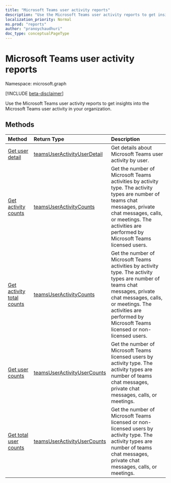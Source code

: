 ```yaml
---
title: "Microsoft Teams user activity reports"
description: "Use the Microsoft Teams user activity reports to get insights into the Microsoft Teams user activity in your organization."
localization_priority: Normal
ms.prod: "reports"
author: "pranoychaudhuri"
doc_type: conceptualPageType
---
```


# Microsoft Teams user activity reports

Namespace: microsoft.graph

[!INCLUDE [beta-disclaimer](../../includes/beta-disclaimer.md)]

Use the Microsoft Teams user activity reports to get insights into the Microsoft Teams user activity in your organization.

## Methods

| Method                                                       | Return Type                                                  | Description                                                  |
| :----------------------------------------------------------- | :----------------------------------------------------------- | :----------------------------------------------------------- |
| [Get user detail](../api/reportroot-getteamsuseractivityuserdetail.md) | [teamsUserActivityUserDetail](../resources/teamsuseractivityuserdetail.md) | Get details about Microsoft Teams user activity by user.     |
| [Get activity counts](../api/reportroot-getteamsuseractivitycounts.md) | [teamsUserActivityCounts](../resources/teamsuseractivitycounts.md) | Get the number of Microsoft Teams activities by activity type. The activity types are number of teams chat messages, private chat messages, calls, or meetings. The activities are performed by Microsoft Teams licensed users. |
| [Get activity total counts](../api/reportroot-getteamsuseractivitytotalcounts.md) | [teamsUserActivityCounts](../resources/teamsuseractivitycounts.md) | Get the number of Microsoft Teams activities by activity type. The activity types are number of teams chat messages, private chat messages, calls, or meetings. The activities are performed by Microsoft Teams licensed or non-licensed users. |
| [Get user counts](../api/reportroot-getteamsuseractivityusercounts.md) | [teamsUserActivityUserCounts](../resources/teamsuseractivityusercounts.md) | Get the number of Microsoft Teams licensed users by activity type. The activity types are number of teams chat messages, private chat messages, calls, or meetings. |
| [Get total user counts](../api/reportroot-getteamsuseractivitytotalusercounts.md) | [teamsUserActivityUserCounts](../resources/teamsuseractivityusercounts.md) | Get the number of Microsoft Teams licensed or non-licensed users by activity type. The activity types are number of teams chat messages, private chat messages, calls, or meetings. |


